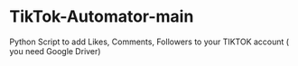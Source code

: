 # TikTok-Automator-main
Python Script to add Likes, Comments, Followers to your TIKTOK account ( you need Google Driver)
